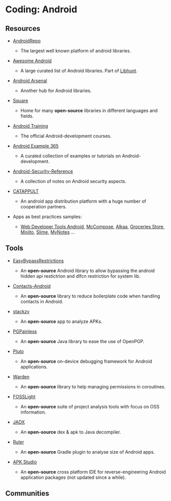 # Coding: Android

## Resources

- [AndroidRepo](https://androidrepo.com)
  
   - The largest well known platform of android libraries.

- [Awesome Android](https://android.libhunt.com)
  
   - A large curated list of Android libraries. Part of [Libhunt](https://www.libhunt.com).

- [Android Arsenal](https://android-arsenal.com)
  
   - Another hub for Android libraries.

- [Square](https://square.github.io)
  
   - Home for many **open-source** libraries in different languages and fields.

- [Android Training](https://developer.android.com/courses)
  
   - The official Android-development courses.

- [Android Example 365](https://androidexample365.com)
  
   - A curated collection of examples or tutorials on Android-development.

- [Android-Security-Reference](https://github.com/doridori/Android-Security-Reference)
  
   - A collection of notes on Android security aspects.

- [CATAPPULT](https://catappult.io)
  
   - An android app distribution platform with a huge number of cooperation partners.

- Apps as best practices samples:
  
   - [Web Developer Tools Android](https://github.com/ibrahimsn98/web-dev-tools-android), [McCompose](https://github.com/hitanshu-dhawan/McCompose), [Alkaa](https://github.com/igorescodro/alkaa), [Groceries Store](https://github.com/hieuwu/android-groceries-store), [Mojito](https://github.com/hvsimon/Mojito), [Slime](https://github.com/kasem-sm/SlimeKT), [MyNotes](https://github.com/avidraghav/MyNotes) …

## Tools

- [EasyBypassRestrictions](https://github.com/WindySha/EasyBypassRestrictions)
  
   - An **open-source** Android library to allow bypassing the android hidden api restictrion and dlfcn restriction for system lib.

- [Contacts-Android](https://github.com/vestrel00/contacts-android)
  
   - An **open-source** library to reduce boilerplate code when handling contacts in Android.

- [stackzy](https://github.com/theapache64/stackzy)
  
   - An **open-source** app to analyze APKs.

- [PGPainless](https://github.com/pgpainless/pgpainless)
  
   - An **open-source** Java library to ease the use of OpenPGP.

- [Pluto](https://github.com/plutolib/pluto)
  
   - An **open-source** on-device debugging framework for Android applications.

- [Warden](https://github.com/alexstyl/warden)
  
   - An **open-source** library to help managing permissions in coroutines.

- [FOSSLight](https://github.com/fosslight)
  
   - An **open-source** suite of project analysis tools with focus on OSS information.

- [JADX](https://github.com/skylot/jadx)
  
   - An **open-source** dex & apk to Java decompiler.

- [Ruler](https://github.com/spotify/ruler)
  
   - An **open-source** Gradle plugin to analyse size of Android apps.

- [APK Studio](https://github.com/vaibhavpandeyvpz/apkstudio)
  
   - An **open-source** cross platform IDE for reverse-engineering Android application packages (not updated since a while).

## Communities
